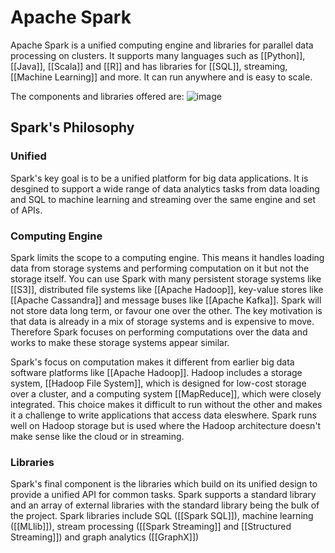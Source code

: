 # Apache Spark
Apache Spark is a unified computing engine and libraries for parallel data processing on clusters. It supports many languages such as [[Python]], [[Java]], [[Scala]] and [[R]] and has libraries for [[SQL]], streaming, [[Machine Learning]] and more. It can run anywhere and is easy to scale.

The components and libraries offered are:
![image](https://learning.oreilly.com/api/v2/epubs/urn:orm:book:9781491912201/files/assets/spdg_0101.png)

## Spark's Philosophy
### Unified
Spark's key goal is to be a unified platform for big data applications. It is desgined to support a wide range of data analytics tasks from data loading and SQL to machine learning and streaming over the same engine and set of APIs.

### Computing Engine
Spark limits the scope to a computing engine. This means it handles loading data from storage systems and performing computation on it but not the storage itself. You can use Spark with many persistent storage systems like [[S3]], distributed file systems like [[Apache Hadoop]], key-value stores like [[Apache Cassandra]] and message buses like [[Apache Kafka]]. Spark will not store data long term, or favour one over the other. The key motivation is that data is already in a mix of storage systems and is expensive to move. Therefore Spark focuses on performing computations over the data and works to make these storage systems appear similar.

Spark's focus on computation makes it different from earlier big data software platforms like [[Apache Hadoop]]. Hadoop includes a storage system, [[Hadoop File System]], which is designed for low-cost storage over a cluster, and a computing system [[MapReduce]], which were closely integrated. This choice makes it difficult to run without the other and makes it a challenge to write applications that access data eleswhere. Spark runs well on Hadoop storage but is used where the Hadoop architecture doesn't make sense like the cloud or in streaming.

### Libraries
Spark's final component is the libraries which build on its unified design to provide a unified API for common tasks. Spark supports a standard library and an array of external libraries with the standard library being the bulk of the project. Spark libraries include SQL ([[Spark SQL]]), machine learning ([[MLlib]]), stream processing ([[Spark Streaming]] and [[Structured Streaming]]) and graph analytics ([[GraphX]])